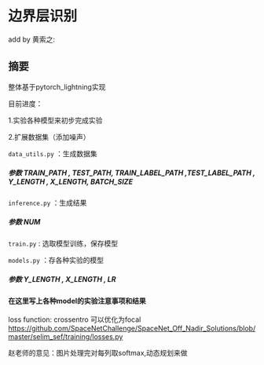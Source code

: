# 边界层识别
add by 黄索之:

## 摘要
整体基于pytorch_lightning实现

目前进度：

1.实验各种模型来初步完成实验

2.扩展数据集（添加噪声）

`data_utils.py` ：生成数据集
##### 参数 TRAIN_PATH , TEST_PATH, TRAIN_LABEL_PATH ,TEST_LABEL_PATH , Y_LENGTH , X_LENGTH, BATCH_SIZE


`inference.py` ：生成结果
##### 参数 NUM
`train.py` : 选取模型训练，保存模型

`models.py` ：存各种实验的模型 
##### 参数 Y_LENGTH , X_LENGTH , LR

#### 在这里写上各种model的实验注意事项和结果

loss function: crossentro 可以优化为focal 
https://github.com/SpaceNetChallenge/SpaceNet_Off_Nadir_Solutions/blob/master/selim_sef/training/losses.py

赵老师的意见：图片处理完对每列取softmax,动态规划来做